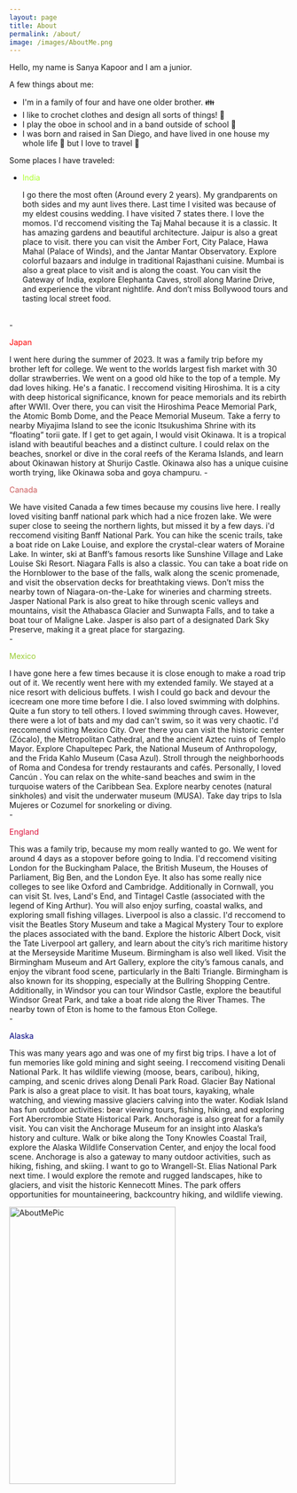 ```yaml
---
layout: page
title: About
permalink: /about/
image: /images/AboutMe.png
---
```


Hello, my name is Sanya Kapoor and I am a junior.  

A few things about me:
- I'm in a family of four and have one older brother. 👪
- I like to crochet clothes and design all sorts of things! 👗
- I play the oboe in school and in a band outside of school 🎵
- I was born and raised in San Diego, and have lived in one house my whole life 🏡 but I love to travel 🚁

Some places I have traveled:
- <p style="color:greenyellow;"> India </p>
    I go there the most often (Around every 2 years). My grandparents on both sides and my aunt lives there. Last time I visited was because of my eldest cousins wedding. I have visited 7 states there. I love the momos. I'd reccomend visiting the Taj Mahal because it is a classic. It has amazing gardens and beautiful architecture. Jaipur is also a great place to visit. there you can visit the Amber Fort, City Palace, Hawa Mahal (Palace of Winds), and the Jantar Mantar Observatory. Explore colorful bazaars and indulge in traditional Rajasthani cuisine. Mumbai is also a great place to visit and is along the coast. You can visit the Gateway of India, explore Elephanta Caves, stroll along Marine Drive, and experience the vibrant nightlife. And don’t miss Bollywood tours and tasting local street food.
<br>
- <p style="color:red;"> Japan </p>
    I went here during the summer of 2023. It was a family trip before my brother left for college. We went to the worlds largest fish market with 30 dollar strawberries. We went on a good old hike to the top of a temple. My dad loves hiking. He's a fanatic. I reccomend visiting Hiroshima. It is a city with deep historical significance, known for peace memorials and its rebirth after WWII. Over there, you can visit the Hiroshima Peace Memorial Park, the Atomic Bomb Dome, and the Peace Memorial Museum. Take a ferry to nearby Miyajima Island to see the iconic Itsukushima Shrine with its “floating” torii gate. If I get to get again, I would visit Okinawa. It is a tropical island with beautiful beaches and a distinct culture. I could relax on the beaches, snorkel or dive in the coral reefs of the Kerama Islands, and learn about Okinawan history at Shurijo Castle. Okinawa also has a unique cuisine worth trying, like Okinawa soba and goya champuru.
- <p style="color:indianred;"> Canada </p>
    We have visited Canada a few times because my cousins live here. I really loved visiting banff national park which had a nice frozen lake. We were super close to seeing the northern lights, but missed it by a few days. i'd reccomend visiting Banff National Park. You can hike the scenic trails, take a boat ride on Lake Louise, and explore the crystal-clear waters of Moraine Lake. In winter, ski at Banff’s famous resorts like Sunshine Village and Lake Louise Ski Resort. Niagara Falls is also a classic. You can take a boat ride on the Hornblower to the base of the falls, walk along the scenic promenade, and visit the observation decks for breathtaking views. Don’t miss the nearby town of Niagara-on-the-Lake for wineries and charming streets. Jasper National Park is also great to hike through scenic valleys and mountains, visit the Athabasca Glacier and Sunwapta Falls, and to take a boat tour of Maligne Lake. Jasper is also part of a designated Dark Sky Preserve, making it a great place for stargazing.
<br> 
- <p style="color:yellowgreen;"> Mexico </p>
    I have gone here a few times because it is close enough to make a road trip out of it. We recently went here with my extended family. We stayed at a nice resort with delicious buffets. I wish I could go back and devour the icecream one more time before I die. I also loved swimming with dolphins. Quite a fun story to tell others. I loved swimming through caves. However, there were a lot of bats and my dad can't swim, so it was very chaotic. I'd reccomend visiting Mexico City. Over there you can visit the historic center (Zócalo), the Metropolitan Cathedral, and the ancient Aztec ruins of Templo Mayor. Explore Chapultepec Park, the National Museum of Anthropology, and the Frida Kahlo Museum (Casa Azul). Stroll through the neighborhoods of Roma and Condesa for trendy restaurants and cafés. Personally, I loved Cancún . You can relax on the white-sand beaches and swim in the turquoise waters of the Caribbean Sea. Explore nearby cenotes (natural sinkholes) and visit the underwater museum (MUSA). Take day trips to Isla Mujeres or Cozumel for snorkeling or diving.
<br>
- <p style="color:crimson;"> England </p>   
    This was a family trip, because my mom really wanted to go. We went for around 4 days as a stopover before going to India. I'd reccomend visiting London for the Buckingham Palace, the British Museum, the Houses of Parliament, Big Ben, and the London Eye. It also has some really nice colleges to see like Oxford and Cambridge. Additionally in Cornwall, you can visit St. Ives, Land's End, and Tintagel Castle (associated with the legend of King Arthur). You will also enjoy surfing, coastal walks, and exploring small fishing villages. Liverpool is also a classic. I'd reccomend to visit the Beatles Story Museum and take a Magical Mystery Tour to explore the places associated with the band. Explore the historic Albert Dock, visit the Tate Liverpool art gallery, and learn about the city’s rich maritime history at the Merseyside Maritime Museum. Birmingham is also well liked. Visit the Birmingham Museum and Art Gallery, explore the city’s famous canals, and enjoy the vibrant food scene, particularly in the Balti Triangle. Birmingham is also known for its shopping, especially at the Bullring Shopping Centre. Additionally, in Windsor you can tour Windsor Castle, explore the beautiful Windsor Great Park, and take a boat ride along the River Thames. The nearby town of Eton is home to the famous Eton College.

<br>
- <p style="color:Navy;"> Alaska </p>
    This was many years ago and was one of my first big trips. I have a lot of fun memories like gold mining and sight seeing. I reccomend visiting Denali National Park. It has wildlife viewing (moose, bears, caribou), hiking, camping, and scenic drives along Denali Park Road. Glacier Bay National Park is also a great place to visit. It has boat tours, kayaking, whale watching, and viewing massive glaciers calving into the water. Kodiak Island has fun outdoor activities: bear viewing tours, fishing, hiking, and exploring Fort Abercrombie State Historical Park. Anchorage is also great for a family visit. You can visit the Anchorage Museum for an insight into Alaska’s history and culture. Walk or bike along the Tony Knowles Coastal Trail, explore the Alaska Wildlife Conservation Center, and enjoy the local food scene. Anchorage is also a gateway to many outdoor activities, such as hiking, fishing, and skiing. I want to go to Wrangell-St. Elias National Park next time. I would explore the remote and rugged landscapes, hike to glaciers, and visit the historic Kennecott Mines. The park offers opportunities for mountaineering, backcountry hiking, and wildlife viewing.

<img src="{{site.baseurl}}/images/AboutMe.png" alt="AboutMePic"
    width="300"
    height="500" />